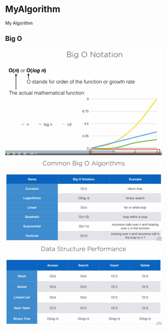# MyAlgorithm

My Algorithm

## Big O

![1660516341068](image/README/1660516341068.png)

![1660516283394](image/README/1660516283394.png)

![1660516371999](image/README/1660516371999.png)
